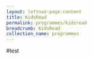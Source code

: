 ```yaml
---
layout: leftnav-page-content
title: KidsRead
permalink: programmes/kidsread
breadcrumb: KidsRead
collection_name: programmes
---
```


#test